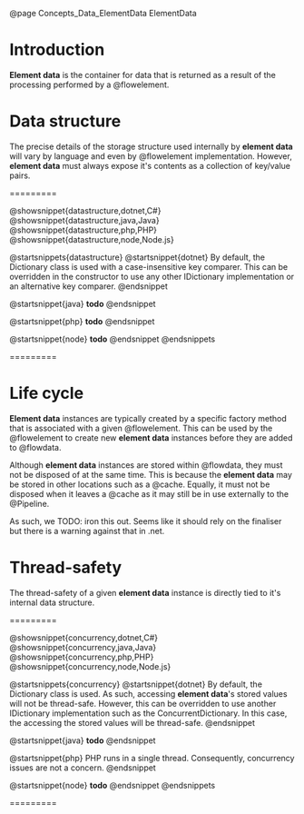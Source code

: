@page Concepts_Data_ElementData ElementData

# Introduction

**Element data** is the container for data that is returned as a result of the processing 
performed by a @flowelement.

# Data structure

The precise details of the storage structure used internally by **element data** will
vary by language and even by @flowelement implementation.
However, **element data** must always expose it's contents as a collection of key/value pairs.

=========

@showsnippet{datastructure,dotnet,C#}
@showsnippet{datastructure,java,Java}
@showsnippet{datastructure,php,PHP}
@showsnippet{datastructure,node,Node.js}

@startsnippets{datastructure}
@startsnippet{dotnet}
By default, the Dictionary class is used with a case-insensitive key comparer.
This can be overridden in the constructor to use any other IDictionary implementation 
or an alternative key comparer.
@endsnippet

@startsnippet{java}
**todo**
@endsnippet

@startsnippet{php}
**todo**
@endsnippet

@startsnippet{node}
**todo**
@endsnippet
@endsnippets

=========


# Life cycle

**Element data** instances are typically created by a specific factory method that is 
associated with a given @flowelement.
This can be used by the @flowelement to create new **element data** instances 
before they are added to @flowdata.

Although **element data** instances are stored within @flowdata, they must not be 
disposed of at the same time.
This is because the **element data** may be stored in other locations such as a @cache.
Equally, it must not be disposed when it leaves a @cache as it may still be in use
externally to the @Pipeline.

As such, we TODO: iron this out. Seems like it should rely on the finaliser but there
is a warning against that in .net.


# Thread-safety

The thread-safety of a given **element data** instance is directly tied to it's internal 
data structure.

=========

@showsnippet{concurrency,dotnet,C#}
@showsnippet{concurrency,java,Java}
@showsnippet{concurrency,php,PHP}
@showsnippet{concurrency,node,Node.js}

@startsnippets{concurrency}
@startsnippet{dotnet}
By default, the Dictionary class is used. As such, accessing **element data**'s stored values
will not be thread-safe.
However, this can be overridden to use another IDictionary implementation such as the ConcurrentDictionary. 
In this case, the accessing the stored values will be thread-safe.
@endsnippet

@startsnippet{java}
**todo**
@endsnippet

@startsnippet{php}
PHP runs in a single thread. Consequently, concurrency issues are not a concern.
@endsnippet

@startsnippet{node}
**todo**
@endsnippet
@endsnippets

=========
